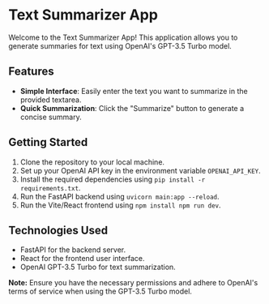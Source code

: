 # Text Summarizer App

Welcome to the Text Summarizer App! This application allows you to generate summaries for text using OpenAI's GPT-3.5 Turbo model.

## Features

- **Simple Interface**: Easily enter the text you want to summarize in the provided textarea.
- **Quick Summarization**: Click the "Summarize" button to generate a concise summary.

## Getting Started

1. Clone the repository to your local machine.
2. Set up your OpenAI API key in the environment variable `OPENAI_API_KEY`.
3. Install the required dependencies using `pip install -r requirements.txt`.
4. Run the FastAPI backend using `uvicorn main:app --reload`.
5. Run the Vite/React frontend using `npm install npm run dev`.

## Technologies Used

- FastAPI for the backend server.
- React for the frontend user interface.
- OpenAI GPT-3.5 Turbo for text summarization.


**Note:** Ensure you have the necessary permissions and adhere to OpenAI's terms of service when using the GPT-3.5 Turbo model.
